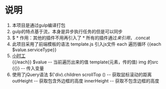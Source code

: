 # 说明1. 本项目是通过gulp编译打包  1. gulp的特点基于流，本身是异步执行任务的但是可以同步  2. $    * 作用：其他的插件不用再引入了    * 所有的插件通过$来引用，$.concat2. 此项目采用了前端模板的语法  template.js    引入js文件    each 遍历循环     {{each $value.serviceType}}            <li>              <a href="javascript:;">                <span>小时工</span>              </a>            </li>    {{/each}}    $value -- 当前遍历出来的值    template(元素，传的值)    img 的src {{}} -- 传入变量3. 使用了jQuery语法  $('div).children  scrollTop () -- 获取鼠标滚动的距离  outHeight -- 获取包含外边框的高度  innerHeight -- 获取不包含边框的高度